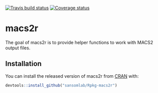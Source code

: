 [![Travis build status](https://travis-ci.org/kevinrue/Rpkg-macs2r.svg?branch=master)](https://travis-ci.org/kevinrue/Rpkg-macs2r)
[![Coverage status](https://codecov.io/gh/sansomlab/Rpkg-macs2r/branch/master/graph/badge.svg)](https://codecov.io/github/sansomlab/Rpkg-macs2r?branch=master)

# macs2r

The goal of macs2r is to provide helper functions to work with MACS2 output files.

## Installation

You can install the released version of macs2r from [CRAN](https://CRAN.R-project.org) with:

``` r
devtools::install_github("sansomlab/Rpkg-macs2r")
```
